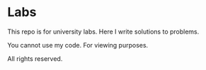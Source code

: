 # Labs
This repo is for university labs. Here I write solutions to problems.

You cannot use my code. For viewing purposes. 

All rights reserved.